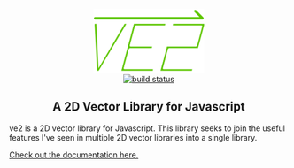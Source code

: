 <div align="center">
<img src="img/ve2.png" width="200px"></img>
<br>
<a href="https://travis-ci.org/adambertrandberger/ve2"><img alt="build status" src="https://travis-ci.org/adambertrandberger/ve2.svg?branch=master"></img></a>
<h2>A 2D Vector Library for Javascript</h2>
</div>

ve2 is a 2D vector library for Javascript. This library seeks to join the useful features  I've seen in multiple 2D vector libraries into a single library.

<a href="https://bergerab/github.io/ve2/docs/" target="_blank">Check out the documentation here.</a>

